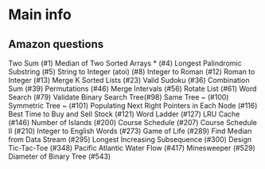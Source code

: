 # Main info

## Amazon questions

Two Sum (#1)
Median of Two Sorted Arrays * (#4)
Longest Palindromic Substring (#5)
String to Integer (atoi) (#8)
Integer to Roman (#12)
Roman to Integer (#13)
Merge K Sorted Lists (#23)
Valid Sudoku (#36)
Combination Sum (#39)
Permutations (#46)
Merge Intervals (#56)
Rotate List (#61)
Word Search (#79)
Validate Binary Search Tree(#98)
Same Tree ~ (#100)
Symmetric Tree ~ (#101)
Populating Next Right Pointers in Each Node (#116)
Best Time to Buy and Sell Stock (#121)
Word Ladder (#127)
LRU Cache (#146)
Number of Islands (#200)
Course Schedule (#207)
Course Schedule II (#210)
Integer to English Words (#273)
Game of Life (#289)
Find Median from Data Stream (#295)
Longest Increasing Subsequence (#300)
Design Tic-Tac-Toe (#348)
Pacific Atlantic Water Flow (#417)
Minesweeper (#529)
Diameter of Binary Tree (#543)